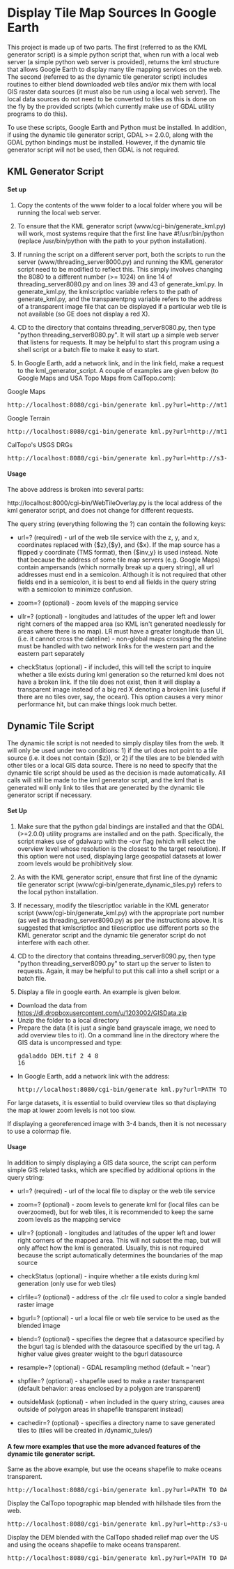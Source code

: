 # Display Tile Map Sources In Google Earth

This project is made up of two parts.  The first (referred to as the KML generator script) is a simple python script that, when run with a local web server (a simple python web server is provided), returns the kml structure that allows Google Earth to display many tile mapping services on the web.  The second (referred to as the dynamic tile generator script) includes routines to either blend downloaded web tiles and/or mix them with local GIS raster data sources (it must also be run using a local web server).  The local data sources do not need to be converted to tiles as this is done on the fly by the provided scripts (which currently make use of GDAL utility programs to do this).

To use these scripts, Google Earth and Python must be installed.  In addition, if using the dynamic tile generator script, GDAL >= 2.0.0, along with the GDAL python bindings must be installed.  However, if the dynamic tile generator script will not be used, then GDAL is not required.

## KML Generator Script

#### Set up

1) Copy the contents of the www folder to a local folder where you will be running the local web server.  

2) To ensure that the KML generator script (www/cgi-bin/generate_kml.py) will work, most systems require that the first line have #!/usr/bin/python (replace /usr/bin/python with the path to your python installation).  

3) If running the script on a different server port, both the scripts to run the server (www/threading_server8000.py) and running the KML generator script need to be modified to reflect this.  This simply involves changing the 8080 to a different number (>= 1024) on line 14 of threading_server8080.py and on lines 39 and 43 of generate_kml.py.  In generate_kml.py, the kmlscriptloc variable refers to the path of generate_kml.py, and the transparentpng variable refers to the address of a transparent image file that can be displayed if a particular web tile is not available (so GE does not display a red X).

4) CD to the directory that contains threading_server8080.py, then type "python threading_server8080.py". It will start up a simple web server that listens for requests.  It may be helpful to start this program using a shell script or a batch file to make it easy to start.

5) In Google Earth, add a network link, and in the link field, make a request to the kml_generator_script.  A couple of examples are given below (to Google Maps and USA Topo Maps from CalTopo.com):

Google Maps

<pre>http://localhost:8080/cgi-bin/generate_kml.py?url=http://mt1.google.com/vt/lyrs=m&x={$x}&y={$y}&z={$z};&zoom=0-20;</pre>

Google Terrain

<pre>http://localhost:8080/cgi-bin/generate_kml.py?url=http://mt1.google.com/vt/lyrs=p&x={$x}&y={$y}&z={$z};&zoom=0-16;</pre>

CalTopo's USGS DRGs

<pre>http://localhost:8080/cgi-bin/generate_kml.py?url=http://s3-us-west-1.amazonaws.com/caltopo/topo/{$z}/{$x}/{$y}.png;&zoom=5-16;&ullr=-130_80_-52_23;&checkStatus;</pre>

#### Usage

The above address is broken into several parts:

http://localhost:8000/cgi-bin/WebTileOverlay.py is the local address of the kml generator script, and does not change for different requests.

The query string (everything following the ?) can contain the following keys:

- url=? (required) - url of the web tile service with the z, y, and x, coordinates replaced with {$z},{$y}, and {$x}.  If the map source has a flipped y coordinate (TMS format), then {$inv_y} is used instead.  Note that because the address of some tile map servers (e.g. Google Maps) contain ampersands (which normally break up a query string), all url addresses must end in a semicolon.  Although it is not required that other fields end in a semicolon, it is best to end all fields in the query string with a semicolon to minimize confusion.

- zoom=? (optional) - zoom levels of the mapping service

- ullr=? (optional) - longitudes and latitudes of the upper left and lower right corners of the mapped area (so KML isn't generated needlessly for areas where there is no map).  LR must have a greater longitude than UL (i.e. it cannot cross the dateline) - non-global maps crossing the dateline must be handled with two network links for the western part and the eastern part separately 

- checkStatus (optional) - if included, this will tell the script to inquire whether a tile exists during kml generation so the returned kml does not have a broken link.  If the tile does not exist, then it will display a transparent image instead of a big red X denoting a broken link (useful if there are no tiles over, say, the ocean).  This option causes a very minor performance hit, but can make things look much better.

## Dynamic Tile Script

The dynamic tile script is not needed to simply display tiles from the web.  It will only be used under two conditions: 1) if the url does not point to a tile source (i.e. it does not contain {$z}), or 2) if the tiles are to be blended with other tiles or a local GIS data source.  There is no need to specify that the dynamic tile script should be used as the decision is made automatically.  All calls will still be made to the kml generator script, and the kml that is generated will only link to tiles that are generated by the dynamic tile generator script if necessary.

#### Set Up

1) Make sure that the python gdal bindings are installed and that the GDAL (>=2.0.0) utility programs are installed and on the path.  Specifically, the script makes use of gdalwarp with the -ovr flag (which will select the overview level whose resolution is the closest to the target resolution).  If this option were not used, displaying large geospatial datasets at lower zoom levels would be prohibitively slow.

2) As with the KML generator script, ensure that first line of the dynamic tile generator script (www/cgi-bin/generate_dynamic_tiles.py) refers to the local python installation.

3) If necessary, modify the tilescriptloc variable in the KML generator script (www/cgi-bin/generate_kml.py) with the appropriate port number (as well as threading_server8090.py) as per the instructions above.  It is suggested that kmlscriptloc and tilescriptloc use different ports so the KML generator script and the dynamic tile generator script do not interfere with each other.

4) CD to the directory that contains threading_server8090.py, then type "python threading_server8090.py" to start up the server to listen to requests.  Again, it may be helpful to put this call into a shell script or a batch file.

5) Display a file in google earth.  An example is given below.

- Download the data from https://dl.dropboxusercontent.com/u/1203002/GISData.zip
- Unzip the folder to a local directory
- Prepare the data (it is just a single band grayscale image, we need to add overview tiles to it).  On a command line in the directory where the GIS data is uncompressed and type: <pre>gdaladdo DEM.tif 2 4 8 16</pre>
- In Google Earth, add a network link with the address: <pre>http://localhost:8080/cgi-bin/generate_kml.py?url=PATH_TO_DATA_DIRECTORY/DEM.tif;&clrfile=PATH_TO_DATA_DIRECTORY/elevation.clr;</pre>
	
For large datasets, it is essential to build overview tiles so that displaying the map at lower zoom levels is not too slow.

If displaying a georeferenced image with 3-4 bands, then it is not necessary to use a colormap file.

#### Usage

In addition to simply displaying a GIS data source, the script can perform simple GIS related tasks, which are specified by additional options in the query string:

- url=? (required) - url of the local file to display or the web tile service

- zoom=? (optional) - zoom levels to generate kml for (local files can be overzoomed), but for web tiles, it is recommended to keep the same zoom levels as the mapping service

- ullr=? (optional) - longitudes and latitudes of the upper left and lower right corners of the mapped area.  This will not subset the map, but will only affect how the kml is generated.  Usually, this is not required because the script automatically determines the boundaries of the map source

- checkStatus (optional) - inquire whether a tile exists during kml generation (only use for web tiles)

- clrfile=? (optional) - address of the .clr file used to color a single banded raster image

- bgurl=? (optional) - url a local file or web tile service to be used as the blended image

- blend=? (optional) - specifies the degree that a datasource specified by the bgurl tag is blended with the datasource specified by the url tag.  A higher value gives greater weight to the bgurl datasource

- resample=? (optional) - GDAL resampling method (default = 'near')

- shpfile=? (optional) - shapefile used to make a raster transparent (default behavior: areas enclosed by a polygon are transparent)

- outsideMask (optional) - when included in the query string, causes area outside of polygon areas in shapefile transparent instead)

- cachedir=? (optional) - specifies a directory name to save generated tiles to (tiles will be created in <BaseDir>/dynamic_tules/<cachedir>)

#### A few more examples that use the more advanced features of the dynamic tile generator script.

Same as the above example, but use the oceans shapefile to make oceans transparent.

<pre>http://localhost:8080/cgi-bin/generate_kml.py?url=PATH_TO_DATA_DIRECTORY/DEM.tif;&clrfile=PATH_TO_DATA_DIRECTORY/elevation.clr;&shpfile=PATH_TO_DATA_DIRECTORY/ne_10m_ocean.shp;</pre>

Display the CalTopo topographic map blended with hillshade tiles from the web.

<pre>http://localhost:8080/cgi-bin/generate_kml.py?url=http:/s3-us-west-1.amazonaws.com/caltopo/topo/{$z}/{$x}/{$y}.png;&zoom=5-16;&ullr=-130_80_-52_23;&checkStatus;&bgurl=http://s3-us-west-1.amazonaws.com/ctrelief/relief/{$z}/{$x}/{$y}.png;&blend=0.3;</pre>

Display the DEM blended with the CalTopo shaded relief map over the US and using the oceans shapefile to make oceans transparent.

<pre>http://localhost:8080/cgi-bin/generate_kml.py?url=PATH_TO_DATA_DIRECTORY/DEM.tif;&clrfile=PATH_TO_DATA_DIRECTORY/elevation.clr;&bgurl=http://services.arcgisonline.com/arcgis/rest/services/World_Shaded_Relief/MapServer/tile/{$z}/{$y}/{$x};&zoom=5-16;&ullr=-130_80_-52_23;&blend=0.3;&resample=bilinear;&shpfile=PATH_TO_DATA_DIRECTORY/ne_10m_ocean.shp;</pre>

